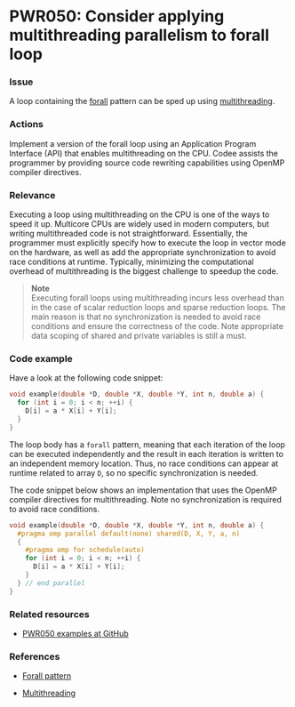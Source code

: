 # PWR050: Consider applying multithreading parallelism to forall loop

### Issue

A loop containing the
[forall](/Glossary/Patterns-for-performance-optimization/Forall.md) pattern can
be sped up using [multithreading](/Glossary/Multithreading.md).

### Actions

Implement a version of the forall loop using an Application Program Interface
(API) that enables multithreading on the CPU. Codee assists the programmer by
providing source code rewriting capabilities using OpenMP compiler directives.

### Relevance

Executing a loop using multithreading on the CPU is one of the ways to speed it
up. Multicore CPUs are widely used in modern computers, but writing
multithreaded code is not straightforward. Essentially, the programmer must
explicitly specify how to execute the loop in vector mode on the hardware, as
well as add the appropriate synchronization to avoid race conditions at runtime.
Typically, minimizing the computational overhead of multithreading is the
biggest challenge to speedup the code.

>**Note**  
>Executing forall loops using multithreading incurs less overhead than in the
>case of scalar reduction loops and sparse reduction loops. The main reason is
>that no synchronization is needed to avoid race conditions and ensure the
>correctness of the code. Note appropriate data scoping of shared and private
>variables is still a must.

### Code example

Have a look at the following code snippet:

```c
void example(double *D, double *X, double *Y, int n, double a) {
  for (int i = 0; i < n; ++i) {
    D[i] = a * X[i] + Y[i];
  }
}
```

The loop body has a `forall` pattern, meaning that each iteration of the loop
can be executed independently and the result in each iteration is written to an
independent memory location. Thus, no race conditions can appear at runtime
related to array `D`, so no specific synchronization is needed.

The code snippet below shows an implementation that uses the OpenMP compiler
directives for multithreading. Note no synchronization is required to avoid race
conditions.

```c
void example(double *D, double *X, double *Y, int n, double a) {
  #pragma omp parallel default(none) shared(D, X, Y, a, n)
  {
    #pragma omp for schedule(auto)
    for (int i = 0; i < n; ++i) {
      D[i] = a * X[i] + Y[i];
    }
  } // end parallel
}
```

### Related resources

* [PWR050 examples at GitHub](/Checks/PWR050)

### References

* [Forall pattern](/Glossary/Patterns-for-performance-optimization/Forall.md)

* [Multithreading](/Glossary/Multithreading.md)
